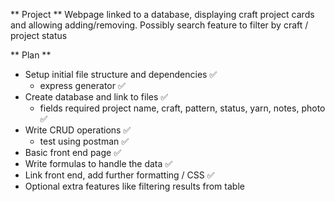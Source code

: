 ** Project **
Webpage linked to a database, displaying craft project cards and allowing adding/removing. Possibly search feature to filter by craft / project status

** Plan **
- Setup initial file structure and dependencies ✅
    - express generator ✅
- Create database and link to files ✅
    - fields required project name, craft, pattern, status, yarn, notes, photo ✅
- Write CRUD operations ✅
    - test using postman ✅
- Basic front end page ✅
- Write formulas to handle the data ✅
- Link front end, add further formatting / CSS ✅
- Optional extra features like filtering results from table 
